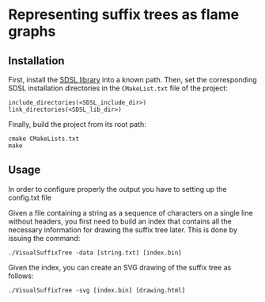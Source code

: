Representing suffix trees as flame graphs
=========

Installation
------------
First, install the [SDSL library](https://github.com/simongog/sdsl.git) into a known path. Then, set the corresponding SDSL installation directories in the `CMakeList.txt` file of the project:
```
include_directories(<SDSL_include_dir>)
link_directories(<SDSL_lib_dir>)
```
Finally, build the project from its root path:
```
cmake CMakeLists.txt
make
```

Usage
-----
In order to configure properly the output you have to setting up the config.txt file

Given a file containing a string as a sequence of characters on a single line without headers, you first need to build an index that contains all the necessary information for drawing the suffix tree later. This is done by issuing the command:
```
./VisualSuffixTree -data [string.txt] [index.bin]
```
Given the index, you can create an SVG drawing of the suffix tree as follows:
```
./VisualSuffixTree -svg [index.bin] [drawing.html]
```
